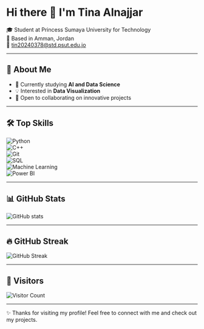 # Hi there 👋 I'm Tina Alnajjar  

🎓 Student at Princess Sumaya University for Technology  
📍 Based in Amman, Jordan  
📧 tin20240378@std.psut.edu.jo  

---

## 🚀 About Me
- 🌱 Currently studying **AI and Data Science**  
- 💡 Interested in **Data Visualization**  
- 🤝 Open to collaborating on innovative projects  

---

## 🛠️ Top Skills
![Python](https://img.shields.io/badge/-Python-3776AB?style=for-the-badge&logo=python&logoColor=white)  
![C++](https://img.shields.io/badge/-C++-00599C?style=for-the-badge&logo=cplusplus&logoColor=white)  
![Git](https://img.shields.io/badge/-Git-F05032?style=for-the-badge&logo=git&logoColor=white)  
![SQL](https://img.shields.io/badge/-SQL-4479A1?style=for-the-badge&logo=postgresql&logoColor=white)  
![Machine Learning](https://img.shields.io/badge/-Machine%20Learning-102230?style=for-the-badge&logo=scikit-learn&logoColor=orange)  
![Power BI](https://img.shields.io/badge/-PowerBI-F2C811?style=for-the-badge&logo=powerbi&logoColor=black)  

---

## 📊 GitHub Stats
![GitHub stats](https://github-readme-stats.vercel.app/api?username=tin20240378-blip&show_icons=true&theme=radical)

---

## 🔥 GitHub Streak
![GitHub Streak](https://github-readme-streak-stats.herokuapp.com/?user=tin20240378-blip&theme=radical)

---

## 👀 Visitors
![Visitor Count](https://komarev.com/ghpvc/?username=tin20240378-blip&color=blue&style=flat)

---

✨ Thanks for visiting my profile! Feel free to connect with me and check out my projects.

